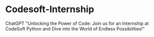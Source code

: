 # Codesoft-Internship
 ChatGPT "Unlocking the Power of Code: Join us for an Internship at CodeSoft Python and Dive into the World of Endless Possibilities!"
